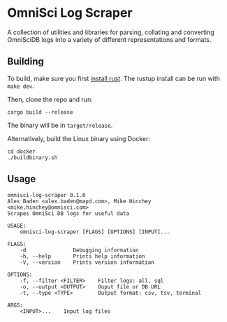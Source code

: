 # OmniSci Log Scraper

A collection of utilities and libraries for parsing, collating and converting
OmniSciDB logs into a variety of different representations and formats.

## Building

To build, make sure you first [install rust](https://www.rust-lang.org/tools/install).
The rustup install can be run with `make dev`.

Then, clone the repo and run:

```
cargo build --release
```

The binary will be in `target/release`. 

Alternatively, build the Linux binary using Docker:
```
cd docker
./buildbinary.sh
```

## Usage

```
omnisci-log-scraper 0.1.0
Alex Baden <alex.baden@mapd.com>, Mike Hinchey <mike.hinchey@omnisci.com>
Scrapes OmniSci DB logs for useful data

USAGE:
    omnisci-log-scraper [FLAGS] [OPTIONS] [INPUT]...

FLAGS:
    -d               Debugging information
    -h, --help       Prints help information
    -V, --version    Prints version information

OPTIONS:
    -f, --filter <FILTER>    Filter logs: all, sql
    -o, --output <OUTPUT>    Ouput file or DB URL
    -t, --type <TYPE>        Output format: csv, tsv, terminal

ARGS:
    <INPUT>...    Input log files
```

